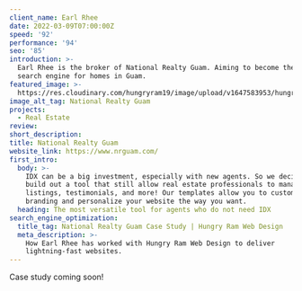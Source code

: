 ```yaml
---
client_name: Earl Rhee
date: 2022-03-09T07:00:00Z
speed: '92'
performance: '94'
seo: '85'
introduction: >-
  Earl Rhee is the broker of National Realty Guam. Aiming to become the leading
  search engine for homes in Guam.
featured_image: >-
  https://res.cloudinary.com/hungryram19/image/upload/v1647583953/hungryram/nrguam.jpg
image_alt_tag: National Realty Guam
projects:
  - Real Estate
review:
short_description:
title: National Realty Guam
website_link: https://www.nrguam.com/
first_intro:
  body: >-
    IDX can be a big investment, especially with new agents. So we decided to
    build out a tool that still allow real estate professionals to manage their
    listings, testimonials, and more! Our templates allow you to customize your
    branding and personalize your website the way you want.
  heading: The most versatile tool for agents who do not need IDX
search_engine_optimization:
  title_tag: National Realty Guam Case Study | Hungry Ram Web Design
  meta_description: >-
    How Earl Rhee has worked with Hungry Ram Web Design to deliver
    lightning-fast websites.
---
```

Case study coming soon\!
